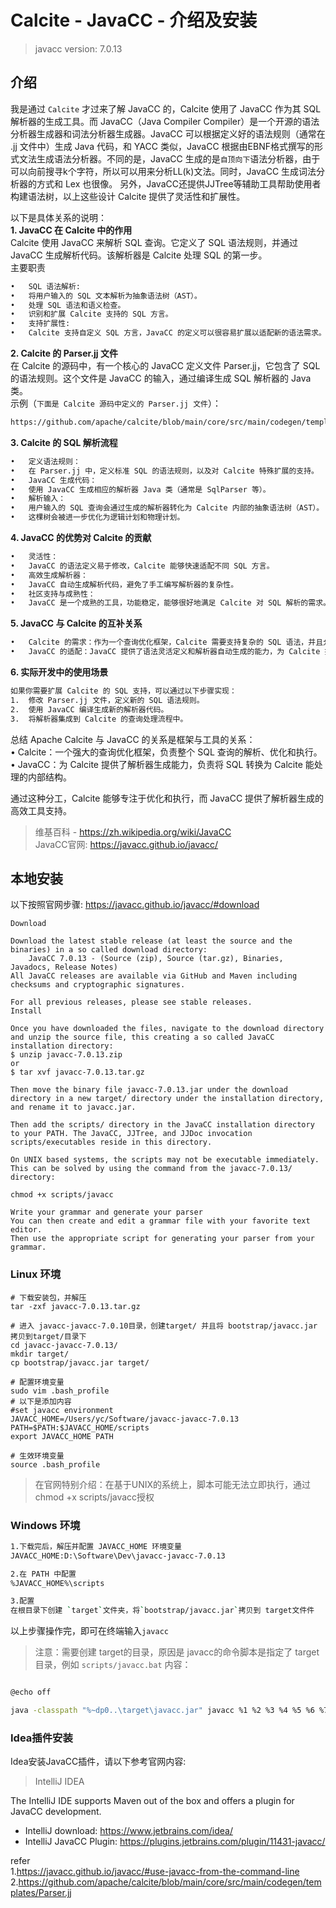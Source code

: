 # Calcite - JavaCC - 介绍及安装  

>javacc version: 7.0.13        

## 介绍    
我是通过 `Calcite` 才过来了解 JavaCC 的，Calcite 使用了 JavaCC 作为其 SQL 解析器的生成工具。而 JavaCC（Java Compiler Compiler）是一个开源的语法分析器生成器和词法分析器生成器。JavaCC 可以根据定义好的语法规则（通常在 .jj 文件中）生成 Java 代码，和 YACC 类似，JavaCC 根据由EBNF格式撰写的形式文法生成语法分析器。不同的是，JavaCC 生成的是`自顶向下`语法分析器，由于可以向前搜寻k个字符，所以可以用来分析LL(k)文法。同时，JavaCC 生成词法分析器的方式和 Lex 也很像。 另外，JavaCC还提供JJTree等辅助工具帮助使用者构建语法树，以上这些设计 Calcite 提供了灵活性和扩展性。             

以下是具体关系的说明：          
**1. JavaCC 在 Calcite 中的作用**               
Calcite 使用 JavaCC 来解析 SQL 查询。它定义了 SQL 语法规则，并通过 JavaCC 生成解析代码。该解析器是 Calcite 处理 SQL 的第一步。              
主要职责            
```bash
•	SQL 语法解析:          
•	将用户输入的 SQL 文本解析为抽象语法树（AST）。          
•	处理 SQL 语法和语义检查。       
•	识别和扩展 Calcite 支持的 SQL 方言。               
•	支持扩展性:              
•	Calcite 支持自定义 SQL 方言，JavaCC 的定义可以很容易扩展以适配新的语法需求。    
```                  

**2. Calcite 的 Parser.jj 文件**                
在 Calcite 的源码中，有一个核心的 JavaCC 定义文件 Parser.jj，它包含了 SQL 的语法规则。这个文件是 JavaCC 的输入，通过编译生成 SQL 解析器的 Java 类。                 
示例（`下面是 Calcite 源码中定义的 Parser.jj 文件`）：      
```bash
https://github.com/apache/calcite/blob/main/core/src/main/codegen/templates/Parser.jj   
```

**3. Calcite 的 SQL 解析流程**    
```bash
•	定义语法规则：
•	在 Parser.jj 中，定义标准 SQL 的语法规则，以及对 Calcite 特殊扩展的支持。
•	JavaCC 生成代码：
•	使用 JavaCC 生成相应的解析器 Java 类（通常是 SqlParser 等）。
•	解析输入：
•	用户输入的 SQL 查询会通过生成的解析器转化为 Calcite 内部的抽象语法树（AST）。
•	这棵树会被进一步优化为逻辑计划和物理计划。
```

**4. JavaCC 的优势对 Calcite 的贡献**  
```bash
•	灵活性：
•	JavaCC 的语法定义易于修改，Calcite 能够快速适配不同 SQL 方言。
•	高效生成解析器：
•	JavaCC 自动生成解析代码，避免了手工编写解析器的复杂性。
•	社区支持与成熟性：
•	JavaCC 是一个成熟的工具，功能稳定，能够很好地满足 Calcite 对 SQL 解析的需求。
```

**5. JavaCC 与 Calcite 的互补关系**   
```bash
•	Calcite 的需求：作为一个查询优化框架，Calcite 需要支持复杂的 SQL 语法，并且允许用户自定义扩展语法。
•	JavaCC 的适配：JavaCC 提供了语法灵活定义和解析器自动生成的能力，为 Calcite 提供了稳定的 SQL 解析工具。
```

**6. 实际开发中的使用场景**    
```bash
如果你需要扩展 Calcite 的 SQL 支持，可以通过以下步骤实现：      
1.	修改 Parser.jj 文件，定义新的 SQL 语法规则。        
2.	使用 JavaCC 编译生成新的解析器代码。        
3.	将解析器集成到 Calcite 的查询处理流程中。           
```
总结
Apache Calcite 与 JavaCC 的关系是框架与工具的关系：         
•	Calcite：一个强大的查询优化框架，负责整个 SQL 查询的解析、优化和执行。          
•	JavaCC：为 Calcite 提供了解析器生成能力，负责将 SQL 转换为 Calcite 能处理的内部结构。               

通过这种分工，Calcite 能够专注于优化和执行，而 JavaCC 提供了解析器生成的高效工具支持。          

>维基百科 - https://zh.wikipedia.org/wiki/JavaCC            
JavaCC官网: https://javacc.github.io/javacc/   


## 本地安装
以下按照官网步骤: https://javacc.github.io/javacc/#download       
```
Download

Download the latest stable release (at least the source and the binaries) in a so called download directory:
    JavaCC 7.0.13 - (Source (zip), Source (tar.gz), Binaries, Javadocs, Release Notes)
All JavaCC releases are available via GitHub and Maven including checksums and cryptographic signatures.

For all previous releases, please see stable releases.
Install

Once you have downloaded the files, navigate to the download directory and unzip the source file, this creating a so called JavaCC installation directory:
$ unzip javacc-7.0.13.zip
or
$ tar xvf javacc-7.0.13.tar.gz

Then move the binary file javacc-7.0.13.jar under the download directory in a new target/ directory under the installation directory, and rename it to javacc.jar.

Then add the scripts/ directory in the JavaCC installation directory to your PATH. The JavaCC, JJTree, and JJDoc invocation scripts/executables reside in this directory.

On UNIX based systems, the scripts may not be executable immediately. This can be solved by using the command from the javacc-7.0.13/ directory:

chmod +x scripts/javacc

Write your grammar and generate your parser
You can then create and edit a grammar file with your favorite text editor.
Then use the appropriate script for generating your parser from your grammar.   
```

### Linux 环境 
```shell
# 下载安装包，并解压
tar -zxf javacc-7.0.13.tar.gz   

# 进入 javacc-javacc-7.0.10目录，创建target/ 并且将 bootstrap/javacc.jar 拷贝到target/目录下 
cd javacc-javacc-7.0.13/
mkdir target/
cp bootstrap/javacc.jar target/

# 配置环境变量 
sudo vim .bash_profile
# 以下是添加内容
#set javacc environment
JAVACC_HOME=/Users/yc/Software/javacc-javacc-7.0.13
PATH=$PATH:$JAVACC_HOME/scripts
export JAVACC_HOME PATH

# 生效环境变量
source .bash_profile
``` 
>在官网特别介绍：在基于UNIX的系统上，脚本可能无法立即执行，通过 chmod +x scripts/javacc授权     

### Windows 环境 
```bash
1.下载完后，解压并配置 JAVACC_HOME 环境变量   
JAVACC_HOME:D:\Software\Dev\javacc-javacc-7.0.13   

2.在 PATH 中配置  
%JAVACC_HOME%\scripts    

3.配置 
在根目录下创建 `target`文件夹，将`bootstrap/javacc.jar`拷贝到 target文件件    
```

以上步骤操作完，即可在终端输入`javacc`       

>注意：需要创建 target的目录，原因是 javacc的命令脚本是指定了 target 目录，例如 `scripts/javacc.bat` 内容：  
```bash

@echo off

java -classpath "%~dp0..\target\javacc.jar" javacc %1 %2 %3 %4 %5 %6 %7 %8 %9
```    

### Idea插件安装    

Idea安装JavaCC插件，请以下参考官网内容:        
>IntelliJ IDEA

The IntelliJ IDE supports Maven out of the box and offers a plugin for JavaCC development. 

* IntelliJ download: https://www.jetbrains.com/idea/
* IntelliJ JavaCC Plugin: https://plugins.jetbrains.com/plugin/11431-javacc/

refer   
1.https://javacc.github.io/javacc/#use-javacc-from-the-command-line               
2.https://github.com/apache/calcite/blob/main/core/src/main/codegen/templates/Parser.jj     
